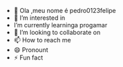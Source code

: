 - 👋 Ola ,meu nome é pedro0123felipe
- 👀 I’m interested in 
-  I’m currently learninga progamar
- 💞️ I’m looking to collaborate on 
- 📫 How to reach me 
- 😄 Pronount
- ⚡ Fun fact
<!---
pedro0123felipe/pedro0123felipe is a ✨ special ✨ repository because its `README.md` (this file) appears on your GitHub profile.
You can click the Preview link to take a look at your changes.
--->

